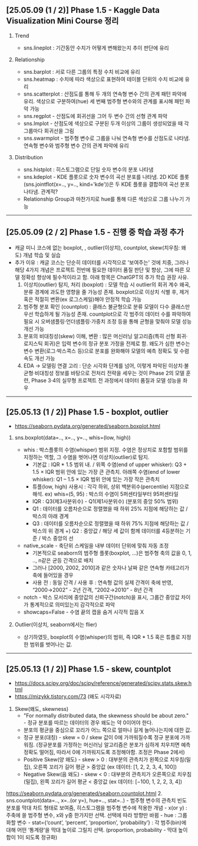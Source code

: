 ## [25.05.09 (1 / 2)] Phase 1.5 - Kaggle Data Visualization Mini Course 정리
1. Trend 
	- sns.lineplot : 기간동안 수치가 어떻게 변해왔는지 추이 판단에 유리

2. Relationship 
	- sns.barplot : 서로 다른 그룹의 특정 수치 비교에 유리
	- sns.heatmap : 수치에 따라 색상으로 표현하여 테이블 단위의 수치 비교에 유리
	- sns.scatterplot : 산점도를 통해 두 개의 연속형 변수 간의 관계 패턴 파악에 유리. 색상으로 구분하여(hue) 세 번째 범주형 변수와의 관계를 표시해 패턴 파악 가능
	- sns.regplot - 산점도에 회귀선을 그어 두 변수 간의 선형 관계 파악
	- sns.lmplot - 산점도에 색상으로 구분된 두개 이상의 그룹이 생성되었을 때 각 그룹마다 회귀선을 그림
	- sns.swarmplot - 범주형 변수로 그룹을 나눠 연속형 변수를 산점도로 나타냄. 연속형 변수와 범주형 변수 간의 관계 파악에 유리

3. Distribution
	- sns.histplot : 히스토그램으로 단일 숫자 변수의 분포 나타냄
	- sns.kdeplot - KDE 플롯으로 숫자 변수의 곡선 분포를 나타냄. 2D KDE 플롯(sns.jointflot(x=.., y=.., kind='kde'))은 두 KDE 플롯을 결합하여 곡선 분포 나타냄. 관계적?
	- Relationship Group과 마찬가지로 hue를 통해 다른 색상으로 그룹 나누기 가능

--- 
## [25.05.09 (2 / 2] Phase 1.5 - 진행 중 학습 과정 추가
- 캐글 미니 코스에 없는 boxplot, , outlier(이상치), countplot, skew(치우침: 왜도) 개념 학습 및 실습
- 추가 이유 : 캐글 코스는 단순히 데이터를 시각적으로 '보여주는' 것에 치중, 그러나 해당 4가지 개념은 프로젝트 전반에 필요한 데이터 품질 판단 및 향상, 그에 따른 모델 정확성 향상에 필수적이라고 함. 아래 항목은 ChatGPT의 추가 학습 권장 사유.
	1) 이상치(outlier) 탐지, 처리 (boxplot) : 모델 학습 시 outlier의 회귀 계수 왜곡, 분류 경계에 과도한 영향을 줄 가능성 존재. boxplot으로 이상치 식별 후, 제거 혹은 적절히 변환(ex 로그스케일)해야 안정적 학습 가능
	2) 범주형 분포 확인 (countplot) : 클래스 불균형으로 분류 모델이 다수 클래스만 우선 학습하게 될 가능성 존재. countplot으로 각 범주의 데이터 수를 파악하여 필요 시 오버샘플링·언더샘플링·가중치 조정 등을 통해 균형을 맞춰야 모델 성능 개선 가능
	3) 분포의 비대칭성(skew) 이해, 변환 : 많은 머신러닝 알고리즘(특히 선형 회귀·로지스틱 회귀)은 입력 변수의 정규 분포 가정을 전제로 함. 왜도가 심한 변수는 변수 변환(로그·박스콕스 등)으로 분포를 완화해야 모델의 예측 정확도 및 수렴 속도 개선 가능
	4) EDA → 모델링 연결 고리 : 단순 시각화 단계를 넘어, 이렇게 파악된 이상치·불균형·비대칭성 정보를 바탕으로 전처리 전략을 세우는 것이 Phase 2의 모델 훈련, Phase 3·4의 실무형 프로젝트 전 과정에서 데이터 품질과 모델 성능을 좌우

---
## [25.05.13 (1 / 2)] Phase 1.5 - boxplot, outlier
- https://seaborn.pydata.org/generated/seaborn.boxplot.html
1. sns.boxplot(data=.., x=.., y=.., whis=(low, high))
	- whis : 박스플롯의 수염(whisper) 범위 지정. 수염은 정상치로 포함할 범위를 지정하는 역할, 그 수염을 벗어나면 이상치(outlier)로 탐지.
		- 기본값 : IQR * 1.5 범위 내. / 위쪽 수염(end of upper whisker): Q3 + 1.5 × IQR 범위 안에 있는 가장 큰 관측치. 아래쪽 수염(end of lower whisker): Q1 – 1.5 × IQR 범위 안에 있는 가장 작은 관측치
   		- 튜플(low, high) 사용시 : 각각 하위, 상위 백분위수(percentile) 지점으로 해석. ex) whis=(5, 95) : 박스의 수염이 5퍼센타일부터 95퍼센타일  
		- IQR : Q3(제3사분위수) - Q1(제1사분위수) (분포의 중앙 50% 범위)
   		- Q1 : 데이터를 오름차순으로 정렬했을 때 하위 25% 지점에 해당하는 값 / 박스의 아래 경계
   		- Q3 : 데이터를 오름차순으로 정렬했을 때 하위 75% 지점에 해당하는 값 / 박스의 위 경계
  		+) Q2 : 중앙값 / 해당 세 값이 함께 데이터를 4등분하는 기준 / 박스 중앙의 선
	- native_scale - 축단위 스케일을 내부 데이터 단위에 맞춰 자동 조정 
		- 기본적으로 seaborn의 범주형 플롯(boxplot, ...)은 범주형 축의 값을 0, 1, .., n같은 균등 간격으로 배치
		- 그러나 [2000, 2002, 2010]과 같은 숫자나 날짜 같은 연속형 카테고리가 축에 들어있을 경우 
		- 사용 전 : 동일 간격 / 사용 후 : 연속형 값의 실제 간격이 축에 반영, “2000→2002” - 2년 간격, “2002→2010” - 8년 간격
	- notch - 박스 모서리에 중앙값의 신뢰구간(notch)을 표시, 그룹간 중앙값 차이가 통계적으로 의미있는지 감각적으로 파악
	- showcaps=False - 수염 끝의 캡을 숨겨 시각적 잡음 X

2. Outlier(이상치, seaborn에서는 flier)
	- 상기하였듯, boxplot의 수염(whisper)의 범위, 즉 IQR * 1.5 혹은 튜플로 지정한 범위를 벗어나는 값.

---
## [25.05.13 (1 / 2)] Phase 1.5 - skew, countplot
- https://docs.scipy.org/doc/scipy/reference/generated/scipy.stats.skew.html
- https://mizykk.tistory.com/73 (왜도 시각자료)
1. Skew(왜도, skewness)
	- "For normally distributed data, the skewness should be about zero." - 정규 분포를 따르는 데이터의 경우 왜도는 약 0이어야 한다.
	- 분포의 평균을 중심으로 꼬리가 어느 쪽으로 얼마나 길게 늘어나는지에 대한 값.
	- 정규 분포(대칭) - skew = 0 / skew 값이 0에 가까워질수록 정규 분포에 가까워짐. (정규분포를 가정하는 머신러닝 알고리즘은 분포가 심하게 치우치면 예측 정확도 떨어짐, 따라서 0에 가까워지도록 조정해야함. 조정은 Phase 2에서) 
	- Positive Skew(양 왜도) - skew > 0 : 대부분의 관측치가 왼쪽으로 치우침(밀집), 오른쪽 꼬리가 길어 평균 > 중앙값 (ex 데이터: [1, 2, 2, 3, 4, 100])
	- Negative Skew(음 왜도) - skew < 0 : 대부분의 관측치가 오른쪽으로 치우침(밀집), 왼쪽 꼬리가 길어 평균 < 중앙값 (ex 데이터: [−100, 1, 2, 2, 3, 4])

https://seaborn.pydata.org/generated/seaborn.countplot.html
2. sns.countplot(data=.., x=..(or y=), hue=.., stat=..)
	- 범주형 변수의 관측치 빈도 분포를 막대 차트 형태로 보여줌, 히스토그램을 범주형 변수에 적용한 개념
	- x(or y) : 주축에 쓸 범주형 변수, x와 y중 한가지만 선택. 선택에 따라 방향만 바뀜
	- hue : 그룹화할 변수
	- stat={‘count’, ‘percent’, ‘proportion’, ‘probability’} : 각 범주(bin)에 대해 어떤 ‘통계량’을 막대 높이로 그릴지 선택. (proportion, probability - 막대 높이 합이 1이 되도록 정규화)
